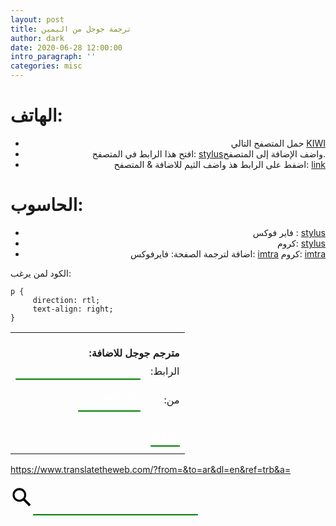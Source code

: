 ```yaml
---
layout: post
title: ترجمة جوجل من اليمين
author: dark
date: 2020-06-28 12:00:00
intro_paragraph: ''
categories: misc
---
```


<style>
strong,
td,
tr
,li{
    direction:trl;
    text-align: right;
}
::placeholder {
  color: #fff;
  opacity: 0.7; 
}
select
,input{
     background-color: #191A19;
     all: unset;
     font: 16px system-ui;
     border-radius: 1px;
     border: none;
     border-bottom: 2px solid green;
     color: #fff;
     height: 100%;
     width: 100%;
     padding: 6px 10px;
     content: "";
     clear: both;
     display: table;
}
      button {
        all: unset;
        cursor: pointer;
        width: 44px;
        height: 44px;
      }
</style>

# الهاتف:
- حمل المتصفح التالي [KIWI](https://play.google.com/store/apps/details?id=com.kiwibrowser.browser&hl=en&gl=US)
- افتح هذا الرابط في المتصفح: [stylus](https://chrome.google.com/webstore/detail/stylus/clngdbkpkpeebahjckkjfobafhncgmne?hl=en)واضف الإضافة إلى المتصفح.
- اضفط على الرابط هذ واضف الثيم للاضافة & المتصفح: [link](https://userstyles.world/style/4903/translate-goog)

# الحاسوب:
-  فاير فوكس : [stylus](https://addons.mozilla.org/en-US/firefox/addon/styl-us/)
- كروم: [stylus](https://chrome.google.com/webstore/detail/stylus/clngdbkpkpeebahjckkjfobafhncgmne?hl=en)
- اضافة لترجمة الصفحة: فايرفوكس: [imtra](https://addons.mozilla.org/en-US/firefox/addon/imtranslator/)
          كروم: [imtra](https://chrome.google.com/webstore/detail/imtranslator-translator-d/noaijdpnepcgjemiklgfkcfbkokogabh)

الكود لمن يرغب:
```
p {
     direction: rtl;
     text-align: right;
}
```


<form method="post" action="https://www.lexicool.com/ws-trans-execute.asp" target="_blank" style=" text-algin: right; position: relative;">
     <table>
     <tr><td colspan="2"><br/><strong>:مترجم جوجل للاضافة</strong></td></tr>
     <tr><td><input name="u" type="text" placeholder="الربط..." style="height:25px;width:200px;" /></td><td>:الرابط</td></tr>
          <tr><td colspan="2" style="height:8px;"><input name="il" type="hidden" value="en"></td></tr>
     <tr><td><select style="height:35px;width:100%;max-width:100px;float: right;" name="sl">
     <option value="auto" selected="selected">اختر اللغة</option>
     <option value="zh-CN">الصينية</option>
     <option value="en">الانجليزية</option>
     </select><td>:من</td>
     </td></tr>
     <tr style="display:none;"><td><select name="tl">
     <option value="ar" selected="selected">Arabic</option>
     </select>
     </td></tr>
     <tr><td colspan="2" style="height:8px;"><input name="il" type="hidden" value="en"></td></tr>
     <tr><td></td><td><input style="height:40px; text-align: center;" name="submit" type="submit" value="ترجم"/></td></tr>
     <tr><td colspan="2" style="height:8px;"></td></tr>
     </table>
</form>

https://www.translatetheweb.com/?from=&to=ar&dl=en&ref=trb&a=


<form role="search" id="form" style="width: 300px;
        height: 44px;
        border-radius: 5px;
        display:flex;
        flex-direction:row;
        align-items:center;
        text-algin: right; position: relative;">
        <button>
        <svg viewBox="0 0 1024 1024"><path class="path1" d="M848.471 928l-263.059-263.059c-48.941 36.706-110.118 55.059-177.412 55.059-171.294 0-312-140.706-312-312s140.706-312 312-312c171.294 0 312 140.706 312 312 0 67.294-24.471 128.471-55.059 177.412l263.059 263.059-79.529 79.529zM189.623 408.078c0 121.364 97.091 218.455 218.455 218.455s218.455-97.091 218.455-218.455c0-121.364-103.159-218.455-218.455-218.455-121.364 0-218.455 97.091-218.455 218.455z"></path></svg>
      </button>
      <input type="search" id="query" name="q" placeholder="Search..." aria-label="Search through site content">
    </form>
<script>
      const f = document.getElementById('form');
      const q = document.getElementById('query');
      const google = 'https://www.translatetheweb.com/?from=&to=ar&dl=en&ref=trb&a=';
      const site = 'pagedart.com';

      function submitted(event) {
        event.preventDefault();
        const url = google + q.value;
        const win = window.open(url, '_blank');
        win.focus();
      }

      f.addEventListener('submit', submitted);
</script>